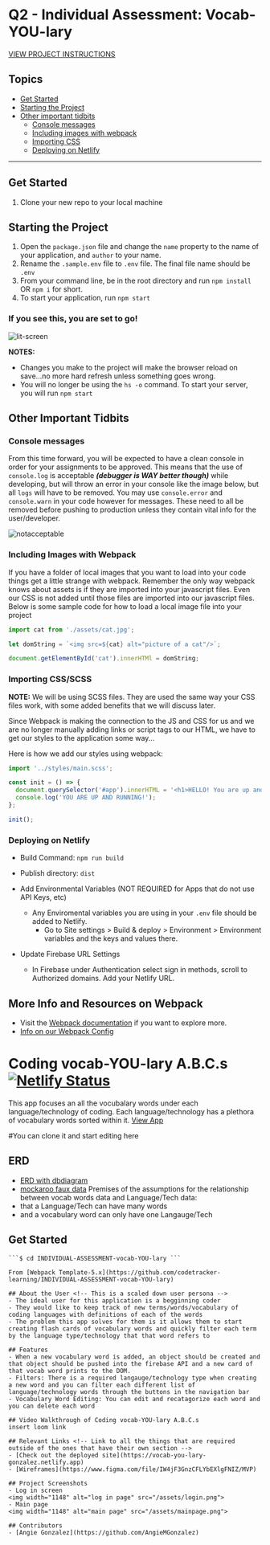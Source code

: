 # Q2 - Individual Assessment: Vocab-YOU-lary

[VIEW PROJECT INSTRUCTIONS](./PROJECT_INSTRUCTIONS.MD)

## Topics
- [Get Started](#get-started)
- [Starting the Project](#starting-the-project)
- [Other important tidbits](#other-important-tidbits)
    - [Console messages](#console-messages)
    - [Including images with webpack](#including-images-with-webpack)
    - [Importing CSS](#importing-cssscss)
    - [Deploying on Netlify](#deploying-on-netlify)
___

## Get Started

1. Clone your new repo to your local machine

## Starting the Project
1. Open the `package.json` file and change the `name` property to the name of your application, and `author` to  your name.
1. Rename the `.sample.env` file to `.env` file. The final file name should be `.env`
1. From your command line, be in the root directory and run `npm install` OR `npm i` for short.
1. To start your application, run `npm start`

### If you see this, you are set to go!
![lit-screen](https://user-images.githubusercontent.com/29741570/190486162-27e9032d-266f-4962-a85c-fc40c58f33db.png)

**NOTES:** 
- Changes you make to the project will make the browser reload on save...no more hard refresh unless something goes wrong.
- You will no longer be using the `hs -o` command. To start your server, you will run `npm start`

## Other Important Tidbits
### Console messages
From this time forward, you will be expected to have a clean console in order for your assignments to be approved. This means that the use of `console.log` is acceptable **_(debugger is WAY better though)_** while developing, but will throw an error in your console like the image below, but all `logs` will have to be removed. You may use `console.error` and `console.warn` in your code however for messages. These need to all be removed before pushing to production unless they contain vital info for the user/developer.

![notacceptable](https://user-images.githubusercontent.com/29741570/190486163-3dd8640f-5dda-4f73-9436-6020fc9e00c4.png)

### Including Images with Webpack
If you have a folder of local images that you want to load into your code things get a little strange with webpack.  Remember the only way webpack knows about assets is if they are imported into your javascript files.  Even our CSS is not added until those files are imported into our javascript files.  Below is some sample code for how to load a local image file into your project

```js
import cat from './assets/cat.jpg';

let domString = `<img src=${cat} alt="picture of a cat"/>`;

document.getElementById('cat').innerHTMl = domString;
```

### Importing CSS/SCSS
**NOTE:** We will be using SCSS files. They are used the same way your CSS files work, with some added benefits that we will discuss later.

Since Webpack is making the connection to the JS and CSS for us and we are no longer manually adding links or script tags to our HTML, we have to get our styles to the application some way...

Here is how we add our styles using webpack:

```js
import '../styles/main.scss';

const init = () => {
  document.querySelector('#app').innerHTML = '<h1>HELLO! You are up and running!</h1>');
  console.log('YOU ARE UP AND RUNNING!');
};

init();
```

### Deploying on Netlify

- Build Command: `npm run build`
- Publish directory: `dist`
- Add Environmental Variables (NOT REQUIRED for Apps that do not use API Keys, etc)
    - Any Enviromental variables you are using in your `.env` file should be added to Netlify. 
        - Go to Site settings > Build & deploy > Environment > Environment variables and the keys and values there.

- Update Firebase URL Settings
    - In Firebase under Authentication select sign in methods, scroll to Authorized domains. Add your Netlify URL.
        
## More Info and Resources on Webpack
- Visit the [Webpack documentation](https://webpack.js.org/concepts/) if you want to explore more.
- [Info on our Webpack Config](https://github.com/nss-nightclass-projects/Night-Class-Resources/blob/master/book-2-patterns-and-tools/chapters/webpack-configure.md)

# Coding vocab-YOU-lary A.B.C.s [![Netlify Status](https://api.netlify.com/api/v1/badges/02ec0fc7-b3ae-4e19-b7e8-3ddca288b530/deploy-status)](https://app.netlify.com/sites/vocab-you-lary-gonzalez/deploys)
This app focuses an all the vocubalary words under each language/technology of coding. Each language/technology has a plethora of vocabulary words sorted within it. 
[View App](vocab-you-lary-gonzalez.netlify.app)

#You can clone it and start editing here
## ERD 
- [ERD with dbdiagram](https://dbdiagram.io/d/63857f39c9abfc611175c8fc)
- [mockaroo faux data](https://www.mockaroo.com/d6d30cd0)
Premises of the assumptions for the relationship between vocab words data and Language/Tech data: 
- that a Language/Tech can have many words
- and a vocabulary word can only have one Langauge/Tech

## Get Started 
```$ git clone git@github.com:AngieMGonzalez/INDIVIDUAL-ASSESSMENT-vocab-YOU-lary.git
```$ cd INDIVIDUAL-ASSESSMENT-vocab-YOU-lary ```

From [Webpack Template-5.x](https://github.com/codetracker-learning/INDIVIDUAL-ASSESSMENT-vocab-YOU-lary)

## About the User <!-- This is a scaled down user persona -->
- The ideal user for this application is a begginning coder
- They would like to keep track of new terms/words/vocabulary of coding languages with definitions of each of the words
- The problem this app solves for them is it allows them to start creating flash cards of vocabulary words and quickly filter each term by the language type/technology that that word refers to

## Features 
- When a new vocabulary word is added, an object should be created and that object should be pushed into the firebase API and a new card of that vocab word prints to the DOM.
- Filters: There is a required langauge/technology type when creating a new word and you can filter each different list of language/technology words through the buttons in the navigation bar
- Vocabulary Word Editing: You can edit and recatagorize each word and you can delete each word

## Video Walkthrough of Coding vocab-YOU-lary A.B.C.s
insert loom link

## Relevant Links <!-- Link to all the things that are required outside of the ones that have their own section -->
- [Check out the deployed site](https://vocab-you-lary-gonzalez.netlify.app)
- [Wireframes](https://www.figma.com/file/IW4jF3GnzCFLYbEXlgFNIZ/MVP)

## Project Screenshots 
- Log in screen
<img width="1148" alt="log in page" src="/assets/login.png">
- Main page
<img width="1148" alt="main page" src="/assets/mainpage.png">

## Contributors
- [Angie Gonzalez](https://github.com/AngieMGonzalez)
